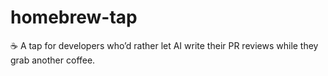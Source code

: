 # homebrew-tap
☕ A tap for developers who’d rather let AI write their PR reviews while they grab another coffee.
